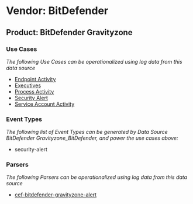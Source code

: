 Vendor: BitDefender
===================
Product: BitDefender Gravityzone
--------------------------------

### Use Cases

_The following Use Cases can be operationalized using log data from this data source_

* [Endpoint Activity](usecase_endpoint_activity.md)
* [Executives](usecase_executives.md)
* [Process Activity](usecase_process_activity.md)
* [Security Alert](usecase_security_alert.md)
* [Service Account Activity](usecase_service_account_activity.md)


### Event Types

_The following list of Event Types can be generated by Data Source BitDefender Gravityzone_BitDefender, and power the use cases above:_

- security-alert


### Parsers

_The following Parsers can be operationalized using log data from this data source_

* [cef-bitdefender-gravityzone-alert](parserContent_cef-bitdefender-gravityzone-alert.md)
